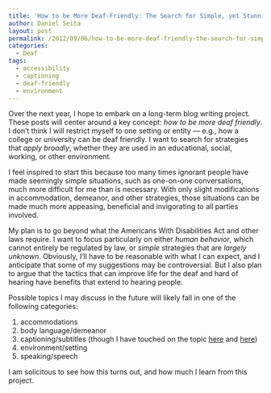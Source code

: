 ```yaml
---
title: 'How to be More Deaf-Friendly: The Search for Simple, yet Stunningly Effective Strategies'
author: Daniel Seita
layout: post
permalink: /2012/09/06/how-to-be-more-deaf-friendly-the-search-for-simple-yet-stunningly-effective-strategies/
categories:
  - Deaf
tags:
  - accessibility
  - captioning
  - deaf-friendly
  - environment
---
```

Over the next year, I hope to embark on a long-term blog writing project. These posts will center around a key concept: *how to be more deaf friendly*. I don&#8217;t think I will restrict myself to one setting or entity &#8212; e.g., how a college or university can be deaf friendly. I want to search for strategies that *apply broadly*, whether they are used in an educational, social, working, or other environment.

I feel inspired to start this because too many times ignorant people have made seemingly simple situations, such as one-on-one conversations, much more difficult for me than is necessary. With only slight modifications in accommodation, demeanor, and other strategies, those situations can be made much more appeasing, beneficial and invigorating to all parties involved.

My plan is to go beyond what the Americans With Disabilities Act and other laws require. I want to focus particularly on either *human behavior*, which cannot entirely be regulated by law, or *simple* strategies that are *largely unknown*. Obviously, I&#8217;ll have to be reasonable with what I can expect, and I anticipate that some of my suggestions may be controversial. But I also plan to argue that the tactics that can improve life for the deaf and hard of hearing have benefits that extend to hearing people.

Possible topics I may discuss in the future will likely fall in one of the following categories:

  1. accommodations
  2. body language/demeanor
  3. captioning/subtitles (though I have touched on the topic [here][1] and [here][2])
  4. environment/setting
  5. speaking/speech

I am solicitous to see how this turns out, and how much I learn from this project.

 [1]: http://danieltakeshi.github.io/2012/08/23/analysis-of-accessibility-a-critical-overview-of-espns-first-take/
 [2]: http://danieltakeshi.github.io/2012/08/24/united-airlines-where-are-the-captions/

